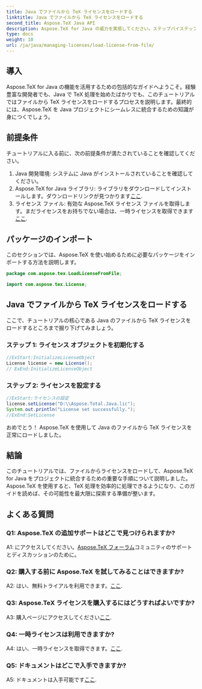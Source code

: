 ```yaml
---
title: Java でファイルから TeX ライセンスをロードする
linktitle: Java でファイルから TeX ライセンスをロードする
second_title: Aspose.TeX Java API
description: Aspose.TeX for Java の威力を実感してください。ステップバイステップのガイドを使用して、TeX ライセンスをファイルから簡単にロードします。
type: docs
weight: 10
url: /ja/java/managing-licenses/load-license-from-file/
---
```

## 導入

Aspose.TeX for Java の機能を活用するための包括的なガイドへようこそ。経験豊富な開発者でも、Java で TeX 処理を始めたばかりでも、このチュートリアルではファイルから TeX ライセンスをロードするプロセスを説明します。最終的には、Aspose.TeX を Java プロジェクトにシームレスに統合するための知識が身につくでしょう。

## 前提条件

チュートリアルに入る前に、次の前提条件が満たされていることを確認してください。

1. Java 開発環境: システムに Java がインストールされていることを確認してください。
2.  Aspose.TeX for Java ライブラリ: ライブラリをダウンロードしてインストールします。ダウンロードリンクが見つかります[ここ](https://releases.aspose.com/tex/java/).
3. ライセンス ファイル: 有効な Aspose.TeX ライセンス ファイルを取得します。まだライセンスをお持ちでない場合は、一時ライセンスを取得できます[ここ](https://purchase.aspose.com/temporary-license/).

## パッケージのインポート

このセクションでは、Aspose.TeX を使い始めるために必要なパッケージをインポートする方法を説明します。

```java
package com.aspose.tex.LoadLicenseFromFile;

import com.aspose.tex.License;
```

## Java でファイルから TeX ライセンスをロードする

ここで、チュートリアルの核心である Java のファイルから TeX ライセンスをロードするところまで掘り下げてみましょう。

### ステップ 1: ライセンス オブジェクトを初期化する

```java
//ExStart:InitializeLicenseObject
License license = new License();
// ExEnd:InitializeLicenseObject
```

### ステップ 2: ライセンスを設定する

```java
//ExStart:ライセンスの設定
license.setLicense("D:\\Aspose.Total.Java.lic");
System.out.println("License set successfully.");
//ExEnd:SetLicense
```

おめでとう！ Aspose.TeX を使用して Java のファイルから TeX ライセンスを正常にロードしました。

## 結論

このチュートリアルでは、ファイルからライセンスをロードして、Aspose.TeX for Java をプロジェクトに統合するための重要な手順について説明しました。 Aspose.TeX を使用すると、TeX 処理を効率的に処理できるようになり、このガイドを読めば、その可能性を最大限に探索する準備が整います。

## よくある質問

### Q1: Aspose.TeX の追加サポートはどこで見つけられますか?

 A1: にアクセスしてください。[Aspose.TeX フォーラム](https://forum.aspose.com/c/tex/47)コミュニティのサポートとディスカッションのために。

### Q2: 購入する前に Aspose.TeX を試してみることはできますか?

 A2: はい、無料トライアルを利用できます。[ここ](https://releases.aspose.com/).

### Q3: Aspose.TeX ライセンスを購入するにはどうすればよいですか?

 A3: 購入ページにアクセスしてください[ここ](https://purchase.aspose.com/buy).

### Q4: 一時ライセンスは利用できますか?

 A4: はい、一時ライセンスを取得できます。[ここ](https://purchase.aspose.com/temporary-license/).

### Q5: ドキュメントはどこで入手できますか?

 A5: ドキュメントは入手可能です[ここ](https://reference.aspose.com/tex/java/).